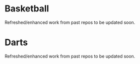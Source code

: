 # Basketball

Refreshed/enhanced work from past repos to be updated soon.

# Darts

Refreshed/enhanced work from past repos to be updated soon.
